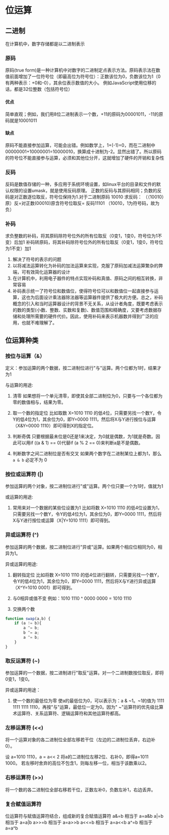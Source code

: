 # 位运算

## 二进制
在计算机中，数字存储都是以二进制表示

### 原码
原码(true form)是一种计算机中对数字的二进制定点表示方法。原码表示法在数值前面增加了一位符号位（即最高位为符号位）：正数该位为0，负数该位为1（0有两种表示：+0和-0），其余位表示数值的大小。
例如JavaScript使用位移的话，都是32位整数（包括符号位）

#### 优点
简单直观；例如，我们用8位二进制表示一个数，+11的原码为00001011，-11的原码就是10001011

#### 缺点
原码不能直接参加运算，可能会出错。例如数学上，1+(-1)=0，而在二进制中00000001+10000001=10000010，换算成十进制为-2。显然出错了。所以原码的符号位不能直接参与运算，必须和其他位分开，这就增加了硬件的开销和复杂性


### 反码
反码是数值存储的一种，多应用于系统环境设置，如linux平台的目录和文件的默认权限的设置umask，就是使用反码原理。
正数的反码与其原码相同；负数的反码是对正数逐位取反，符号位保持为1.对于二进制原码 10010 求反码：
（（10010）原）反=对正数(00010)原含符号位取反= 反码11101 （10010，1为符号码，故为负）

### 补码 
求负整数的补码，将其原码除符号位外的所有位取反（0变1，1变0，符号位为1不变）后加1
补码转原码，将其补码除符号位外的所有位取反（0变1，1变0，符号位为1不变）加1

1. 解决了符号的表示的问题
2. 以将减法运算转化为补码的加法运算来实现，克服了原码加减法运算繁杂的弊端，可有效简化运算器的设计
3. 在计算机中，利用电子器件的特点实现补码和真值、原码之间的相互转换，非常容易
4. 补码表示统一了符号位和数值位，使得符号位可以和数值位一起直接参与运算，这也为后面设计乘法器除法器等运算器件提供了极大的方便。总之，补码概念的引入和当时运算器设计的背景不无关系，从设计者角度，既要考虑表示的数的类型(小数、整数、实数和复数)、数值范围和精确度，又要考虑数据存储和处理所需要的硬件代价。因此，使用补码来表示机器数并得到广泛的应用，也就不难理解了。


## 位运算种类

### 按位与运算（&）
定义：参加运算的两个数据，按二进制位进行"与"运算。两个位都为1时，结果才为1

与运算的用途:
1. 清零
如果想将一个单元清零，即使其全部二进制位为0，只要与一个各位都为零的数值相与，结果为零。


2. 取一个数的指定位
比如取数 X=1010 1110 的低4位，只需要另找一个数Y，令Y的低4位为1，其余位为0，即Y=0000 1111，然后将X与Y进行按位与运算（X&Y=0000 1110）即可得到X的指定位。


3. 判断奇偶
只要根据最未位是0还是1来决定，为0就是偶数，为1就是奇数。因此可以用if ((a & 1) == 0)代替if (a % 2 == 0)来判断a是不是偶数。

4. 判断数字之间二进制位是否有交叉
如果两个数字在二进制某位上都为1，那么 `a & b` 必定不为 0




### 按位或运算符 (|)
参加运算的两个对象，按二进制位进行"或"运算。两个位只要一个为1时，值就为1

或运算的用途:
1. 常用来对一个数据的某些位设置为1
比如将数 X=1010 1110 的低4位设置为1，只需要另找一个数Y，令Y的低4位为1，其余位为0，即Y=0000 1111，然后将X与Y进行按位或运算（X|Y=1010 1111）即可得到。





### 异或运算符 (^)
参加运算的两个数据，按二进制位进行"异或"运算。如果两个相应位相同为0，相异为1。

异或运算的用途:
1. 翻转指定位
比如将数 X=1010 1110 的低4位进行翻转，只需要另找一个数Y，令Y的低4位为1，其余位为0，即Y=0000 1111，然后将X与Y进行异或运算（X^Y=1010 0001）即可得到。


2. 与0相异或值不变
例如：1010 1110 ^ 0000 0000 = 1010 1110


3. 交换两个数
```js
function swap(a,b) {
    if (a != b){
        a ^= b;
        b ^= a;
        a ^= b;
    }
}
```

### 取反运算符 (~)
参加运算的一个数据，按二进制进行"取反"运算。对一个二进制数按位取反，即将0变1，1变0。

异或运算的用途：
1. 使一个数的最低位为零
使a的最低位为0，可以表示为：a & ~1。~1的值为 1111 1111 1111 1110，再按"与"运算，最低位一定为0。因为" ~"运算符的优先级比算术运算符、关系运算符、逻辑运算符和其他运算符都高。

### 左移运算符 (<<) 
将一个运算对象的各二进制位全部左移若干位（左边的二进制位丢弃，右边补0）。

设 a=1010 1110，a = a<< 2 将a的二进制位左移2位、右补0，即得a=1011 1000。
若左移时舍弃的高位不包含1，则每左移一位，相当于该数乘以2。

### 右移运算符 (>>)
将一个数的各二进制位全部右移若干位，正数左补0，负数左补1，右边丢弃。



### 复合赋值运算符
位运算符与赋值运算符结合，组成新的复合赋值运算符
a&=b  相当于  a=a&b
a|=b  相当于  a=a|b
a>>=b  相当于  a=a>>b
a<<=b  相当于  a=a<<b
a^=b  相当于  a=a^b